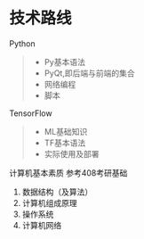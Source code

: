 # 技术路线

Python
> - Py基本语法
> - PyQt,即后端与前端的集合
> - 网络编程
> - 脚本

TensorFlow
> - ML基础知识
> - TF基本语法
> - 实际使用及部署

计算机基本素质
参考408考研基础
1. 数据结构（及算法）
2. 计算机组成原理
3. 操作系统
4. 计算机网络
